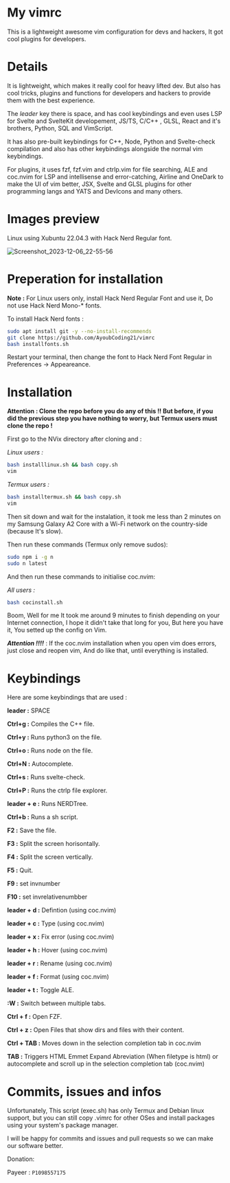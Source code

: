# My vimrc
This is a lightweight awesome vim configuration for devs and hackers, It got cool plugins for developers.
# Details
It is lightweight, which makes it really cool for heavy lifted dev. But also has cool tricks, plugins and functions for developers and hackers to provide them with the best experience.

The *leader* key there is space, and has cool keybindings and even uses LSP for Svelte and SvelteKit developement, JS/TS, C/C++ , GLSL, React and it's brothers, Python, SQL and VimScript.

It has also pre-built keybindings for C++, Node, Python and Svelte-check compilation and also has other keybindings alongside the normal vim keybindings.

For plugins, it uses fzf, fzf.vim and ctrlp.vim for file searching, ALE and coc.nvim for LSP and intellisense and error-catching, Airline and OneDark to make the UI of vim better, JSX, Svelte and GLSL plugins for other programming langs and YATS and DevIcons and many others.

# Images preview

Linux using Xubuntu 22.04.3 with Hack Nerd Regular font.

![Screenshot_2023-12-06_22-55-56](https://github.com/AyoubCoding21/NVix/assets/120122307/f772cb54-3775-44c2-bbf9-3a49e5162b93)

# Preperation for installation

**Note :** For Linux users only, install Hack Nerd Regular Font and use it, Do not use Hack Nerd Mono-* fonts.

To install Hack Nerd fonts :

```sh
sudo apt install git -y --no-install-recommends
git clone https://github.com/AyoubCoding21/vimrc
bash installfonts.sh
```

Restart your terminal, then change the font to Hack Nerd Font Regular in Preferences -> Appeareance.

# Installation

**Attention : Clone the repo before you do any of this !! But before, if you did the previous step you have nothing to worry, but Termux users must clone the repo !**

First go to the NVix directory after cloning and :

*Linux users :*

```sh
bash installlinux.sh && bash copy.sh
vim
```

*Termux users :*

```sh
bash installtermux.sh && bash copy.sh
vim
```

Then sit down and wait for the instalation, it took me less than 2 minutes on my Samsung Galaxy A2 Core with a Wi-Fi network on the country-side (because It's slow).

Then run these commands (Termux only remove sudos):

```sh
sudo npm i -g n
sudo n latest
```

And then run these commands to initialise coc.nvim:

*All users :*

```sh
bash cocinstall.sh
```

Boom, Well for me It took me around 9 minutes to finish depending on your Internet connection, I hope it didn't take that long for you, But here you have it, You setted up the config on Vim.

***Attention !!!!*** : If the coc.nvim installation when you open vim does errors, just close and reopen vim, And do like that, until everything is installed.

# Keybindings

Here are some keybindings that are used :

**leader :** SPACE

**Ctrl+g :** Compiles the C++ file.

**Ctrl+y :** Runs python3 on the file.

**Ctrl+o :** Runs node on the file.

**Ctrl+N :** Autocomplete.

**Ctrl+s :** Runs svelte-check.

**Ctrl+P :** Runs the ctrlp file explorer.

**leader + e :** Runs NERDTree.

**Ctrl+b :** Runs a sh script.

**F2 :** Save the file.

**F3 :** Split the screen horisontally.

**F4 :** Split the screen vertically.

**F5 :** Quit.

**F9 :** set invnumber

**F10 :** set invrelativenumbber

**leader + d :** Defintion (using coc.nvim)

**leader + c :** Type (using coc.nvim)

**leader + x :** Fix error (using coc.nvim)

**leader + h :** Hover (using coc.nvim)

**leader + r :** Rename (using coc.nvim)

**leader + f :** Format (using coc.nvim)

**leader + t :** Toggle ALE.

**:W :** Switch between multiple tabs.

**Ctrl + f :** Open FZF.

**Ctrl + z :** Open Files that show dirs and files with their content.

**Ctrl + TAB :** Moves down in the selection completion tab in coc.nvim

**TAB :** Triggers HTML Emmet Expand Abreviation (When filetype is html) or autocomplete and scroll up in the selection completion tab (coc.nvim)

# Commits, issues and infos

Unfortunately, This script (exec.sh) has only Termux and Debian linux support, but you can still copy .vimrc for other OSes and install packages using your system's package manager.

I will be happy for commits and issues and pull requests so we can make our software better.

Donation:

Payeer : ```P1098557175```
